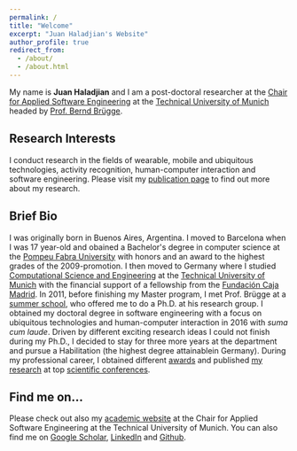 ```yaml
---
permalink: /
title: "Welcome"
excerpt: "Juan Haladjian's Website"
author_profile: true
redirect_from: 
  - /about/
  - /about.html
---
```


My name is **Juan Haladjian** and I am a post-doctoral researcher at the [Chair for Applied Software Engineering](https://ase.in.tum.de/lehrstuhl_1/) at the [Technical University of Munich](http://www.tum.de/) headed by [Prof. Bernd Brügge](https://ase.in.tum.de/lehrstuhl_1/people/52-professor).

## Research Interests
I conduct research in the fields of wearable, mobile and ubiquitous technologies, activity recognition, human-computer interaction and software engineering. Please visit my [publication page](/publications) to find out more about my research. 

## Brief Bio
I was originally born in Buenos Aires, Argentina. I moved to Barcelona when I was 17 year-old and obained a Bachelor's degree in computer science at the [Pompeu Fabra University](www.upf.edu) with honors and an award to the highest grades of the 2009-promotion. I then moved to Germany where I studied [Computational Science and Engineering](https://www.in.tum.de/fuer-studierende/master-studiengaenge/computational-science-and-engineering/) at the [Technical University of Munich](http://www.tum.de/) with the financial support of a fellowship from the [Fundación Caja Madrid](https://www.fundacionmontemadrid.es/). In 2011, before finishing my Master program, I met Prof. Brügge at a [summer school](https://www.ferienakademie.de/en/home-2/), who offered me to do a Ph.D. at his research group. I obtained my doctoral degree in software engineering with a focus on ubiquitous technologies and human-computer interaction in 2016 with *suma cum laude*. Driven by different exciting research ideas I could not finish during my Ph.D., I decided to stay for three more years at the department and pursue a Habilitation (the highest degree attainablein Germany). During my professional career, I obtained different [awards](/cv) and published [my research](/publications) at top [scientific conferences](/talks).

## Find me on…
Please check out also my [academic website](https://ase.in.tum.de/lehrstuhl_1/index.php/people/393-juan-haladjian) at the Chair for Applied Software Engineering at the Technical University of Munich. You can also find me on [Google Scholar](https://scholar.google.de/citations?user=JHgSzRoAAAAJ&hl=en), [LinkedIn](https://www.linkedin.com/in/juan-haladjian-b3a45141/) and [Github](https://github.com/avenix).

